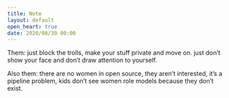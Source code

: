 ```yaml
---
title: Note
layout: default
open_heart: true
date: 2020/08/30 00:00
---
```


Them: just block the trolls, make your stuff private and move on. just don’t show your face and don’t draw attention to yourself.

Also them: there are no women in open source, they aren’t interested, it’s a pipeline problem, kids don’t see women role models because they don’t exist.
